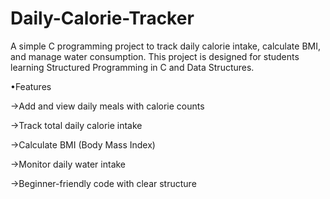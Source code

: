 # Daily-Calorie-Tracker

A simple C programming project to track daily calorie intake, calculate BMI, and manage water consumption.
This project is designed for students learning Structured Programming in C and Data Structures.

•Features

→Add and view daily meals with calorie counts

→Track total daily calorie intake

→Calculate BMI (Body Mass Index)

→Monitor daily water intake

→Beginner-friendly code with clear structure
